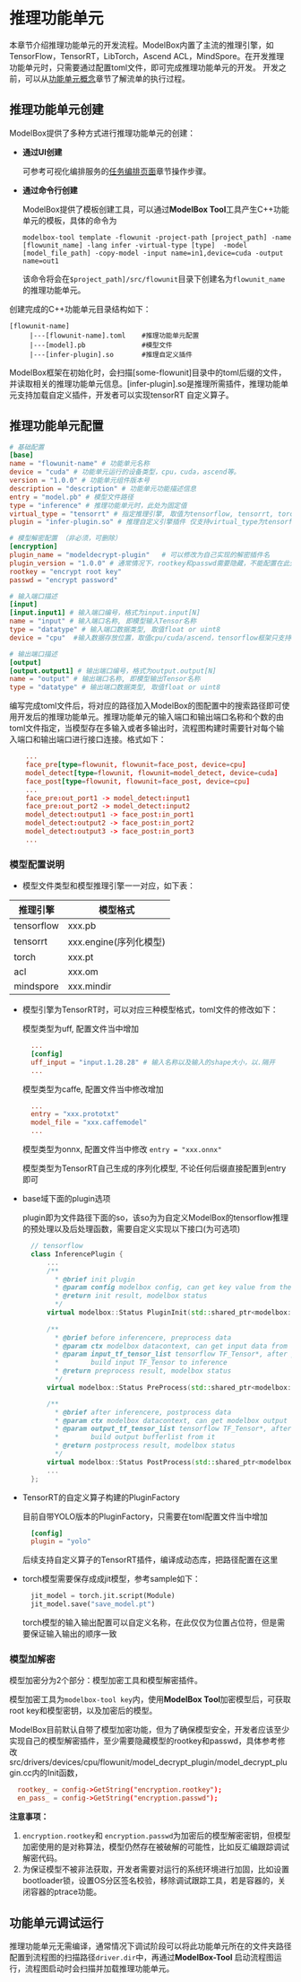 # 推理功能单元

本章节介绍推理功能单元的开发流程。ModelBox内置了主流的推理引擎，如TensorFlow，TensorRT，LibTorch，Ascend ACL，MindSpore。在开发推理功能单元时，只需要通过配置toml文件，即可完成推理功能单元的开发。
开发之前，可以从[功能单元概念](../../../basic-conception/flowunit.md)章节了解流单的执行过程。

## 推理功能单元创建

ModelBox提供了多种方式进行推理功能单元的创建：

* **通过UI创建**
  
  可参考可视化编排服务的[任务编排页面](../../../plugins/editor.md#功能单元)章节操作步骤。

* **通过命令行创建**

  ModelBox提供了模板创建工具，可以通过**ModelBox Tool**工具产生C++功能单元的模板，具体的命令为

  ```shell
  modelbox-tool template -flowunit -project-path [project_path] -name [flowunit_name] -lang infer -virtual-type [type]  -model [model_file_path] -copy-model -input name=in1,device=cuda -output name=out1
  ```

  该命令将会在`$project_path]/src/flowunit`目录下创建名为`flowunit_name`的推理功能单元。

创建完成的C++功能单元目录结构如下：

```shell
[flowunit-name]
     |---[flowunit-name].toml    #推理功能单元配置
     |---[model].pb              #模型文件
     |---[infer-plugin].so       #推理自定义插件
```

ModelBox框架在初始化时，会扫描[some-flowunit]目录中的toml后缀的文件，并读取相关的推理功能单元信息。\[infer-plugin\].so是推理所需插件，推理功能单元支持加载自定义插件，开发者可以实现tensorRT 自定义算子。

## 推理功能单元配置

```toml
# 基础配置
[base]
name = "flowunit-name" # 功能单元名称
device = "cuda" # 功能单元运行的设备类型，cpu，cuda，ascend等。
version = "1.0.0" # 功能单元组件版本号
description = "description" # 功能单元功能描述信息
entry = "model.pb" # 模型文件路径
type = "inference" # 推理功能单元时，此处为固定值
virtual_type = "tensorrt" # 指定推理引擎, 取值为tensorflow, tensorrt, torch, acl, mindspore
plugin = "infer-plugin.so" # 推理自定义引擎插件 仅支持virtual_type为tensorflow, tensorrt

# 模型解密配置 （非必须，可删除）
[encryption]
plugin_name = "modeldecrypt-plugin"   # 可以修改为自己实现的解密插件名
plugin_version = "1.0.0" # 通常情况下，rootkey和passwd需要隐藏，不能配置在此处，实现自己的解密插件，从云端下载或者隐藏在代码内
rootkey = "encrypt root key" 
passwd = "encrypt password"

# 输入端口描述
[input]
[input.input1] # 输入端口编号，格式为input.input[N]
name = "input" # 输入端口名称, 即模型输入Tensor名称
type = "datatype" # 输入端口数据类型, 取值float or uint8
device = "cpu"  #输入数据存放位置，取值cpu/cuda/ascend，tensorflow框架只支持cpu，其他场景一般和base.device一致，可不填

# 输出端口描述
[output]
[output.output1] # 输出端口编号，格式为output.output[N]
name = "output" # 输出端口名称, 即模型输出Tensor名称
type = "datatype" # 输出端口数据类型, 取值float or uint8
```

编写完成toml文件后，将对应的路径加入ModelBox的图配置中的搜索路径即可使用开发后的推理功能单元。推理功能单元的输入端口和输出端口名称和个数的由toml文件指定，当模型存在多输入或者多输出时，流程图构建时需要针对每个输入端口和输出端口进行接口连接。格式如下：

```toml
    ...
    face_pre[type=flowunit, flowunit=face_post, device=cpu]
    model_detect[type=flowunit, flowunit=model_detect, device=cuda]
    face_post[type=flowunit, flowunit=face_post, device=cpu]
    ...
    face_pre:out_port1 -> model_detect:input1
    face_pre:out_port2 -> model_detect:input2
    model_detect:output1 -> face_post:in_port1
    model_detect:output2 -> face_post:in_port2
    model_detect:output3 -> face_post:in_port3
    ...
```

### 模型配置说明

* 模型文件类型和模型推理引擎一一对应，如下表：

|推理引擎|模型格式|
|---|---|
|tensorflow| xxx.pb|
|tensorrt | xxx.engine(序列化模型)|
|torch| xxx.pt|
|acl| xxx.om|
|mindspore| xxx.mindir|

* 模型引擎为TensorRT时，可以对应三种模型格式，toml文件的修改如下：

  模型类型为uff, 配置文件当中增加

  ```toml
    ...
    [config]
    uff_input = "input.1.28.28" # 输入名称以及输入的shape大小，以.隔开
    ...
  ```

  模型类型为caffe, 配置文件当中修改增加

  ```toml
    ...
    entry = "xxx.prototxt"
    model_file = "xxx.caffemodel"
    ...
  ```

  模型类型为onnx, 配置文件当中修改 ``` entry = "xxx.onnx" ```

  模型类型为TensorRT自己生成的序列化模型, 不论任何后缀直接配置到entry即可

* base域下面的plugin选项

  plugin即为文件路径下面的so，该so为为自定义ModelBox的tensorflow推理的预处理以及后处理函数，需要自定义实现以下接口(为可选项)

  ```c++
    // tensorflow
    class InferencePlugin {
        ...
        /**
          * @brief init plugin
          * @param config modelbox config, can get key value from the graph toml
          * @return init result, modelbox status
          */
        virtual modelbox::Status PluginInit(std::shared_ptr<modelbox::Configuration> config) = 0;
        
        /**
          * @brief before inferencere, preprocess data
          * @param ctx modelbox datacontext, can get input data from this
          * @param input_tf_tensor_list tensorflow TF_Tensor*, after preprocess data from ctx, 
          *        build input TF_Tensor to inference
          * @return preprocess result, modelbox status
          */
        virtual modelbox::Status PreProcess(std::shared_ptr<modelbox::DataContext> ctx, std::vector<TF_Tensor *> &input_tf_tensor_list) = 0;

        /**
          * @brief after inferencere, postprocess data
          * @param ctx modelbox datacontext, can get modelbox output object from this
          * @param output_tf_tensor_list tensorflow TF_Tensor*, after inference output data store in it, 
          *        build output bufferlist from it
          * @return postprocess result, modelbox status
          */
        virtual modelbox::Status PostProcess(std::shared_ptr<modelbox::DataContext> ctx, std::vector<TF_Tensor *> &output_tf_tensor_list) = 0;
        ...
    };
  ```

* TensorRT的自定义算子构建的PluginFactory

  目前自带YOLO版本的PluginFactory，只需要在toml配置文件当中增加

  ```toml
    [config]
    plugin = "yolo"
  ```

  后续支持自定义算子的TensorRT插件，编译成动态库，把路径配置在这里

* torch模型需要保存成成jit模型，参考sample如下：

  ```python
    jit_model = torch.jit.script(Module)
    jit_model.save("save_model.pt")
  ```

  torch模型的输入输出配置可以自定义名称，在此仅仅为位置占位符，但是需要保证输入输出的顺序一致

### 模型加解密

模型加密分为2个部分：模型加密工具和模型解密插件。

模型加密工具为`modelbox-tool key`内，使用**ModelBox Tool**加密模型后，可获取root key和模型密钥，以及加密后的模型。

ModelBox目前默认自带了模型加密功能，但为了确保模型安全，开发者应该至少实现自己的模型解密插件，至少需要隐藏模型的rootkey和passwd，具体参考修改src/drivers/devices/cpu/flowunit/model_decrypt_plugin/model_decrypt_plugin.cc内的Init函数，

```toml
  rootkey_ = config->GetString("encryption.rootkey");
  en_pass_ = config->GetString("encryption.passwd");
```

**注意事项：**

1. `encryption.rootkey`和 `encryption.passwd`为加密后的模型解密密钥，但模型加密使用的是对称算法，模型仍然存在被破解的可能性，比如反汇编跟踪调试解密代码。
1. 为保证模型不被非法获取，开发者需要对运行的系统环境进行加固，比如设置bootloader锁，设置OS分区签名校验，移除调试跟踪工具，若是容器的，关闭容器的ptrace功能。

## 功能单元调试运行

推理功能单元无需编译，通常情况下调试阶段可以将此功能单元所在的文件夹路径配置到流程图的扫描路径`driver.dir`中，再通过**ModelBox-Tool** 启动流程图运行，流程图启动时会扫描并加载推理功能单元。

